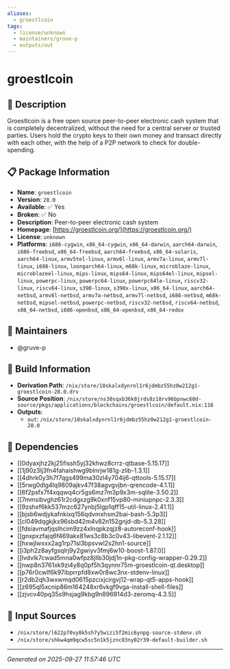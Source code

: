 ```yaml
---
aliases:
  - groestlcoin
tags:
  - license/unknown
  - maintainers/gruve-p
  - outputs/out
---
```


# groestlcoin

## 📝 Description

Groestlcoin is a free open source peer-to-peer electronic cash system that is
completely decentralized, without the need for a central server or trusted
parties. Users hold the crypto keys to their own money and transact directly
with each other, with the help of a P2P network to check for double-spending.


## 📋 Package Information

- **Name**: `groestlcoin`
- **Version**: `28.0`
- **Available**: ✅ Yes
- **Broken**: ✅ No
- **Description**: Peer-to-peer electronic cash system
- **Homepage**: [https://groestlcoin.org/](https://groestlcoin.org/)
- **License**: `unknown`
- **Platforms**: `i686-cygwin`, `x86_64-cygwin`, `x86_64-darwin`, `aarch64-darwin`, `i686-freebsd`, `x86_64-freebsd`, `aarch64-freebsd`, `x86_64-solaris`, `aarch64-linux`, `armv5tel-linux`, `armv6l-linux`, `armv7a-linux`, `armv7l-linux`, `i686-linux`, `loongarch64-linux`, `m68k-linux`, `microblaze-linux`, `microblazeel-linux`, `mips-linux`, `mips64-linux`, `mips64el-linux`, `mipsel-linux`, `powerpc-linux`, `powerpc64-linux`, `powerpc64le-linux`, `riscv32-linux`, `riscv64-linux`, `s390-linux`, `s390x-linux`, `x86_64-linux`, `aarch64-netbsd`, `armv6l-netbsd`, `armv7a-netbsd`, `armv7l-netbsd`, `i686-netbsd`, `m68k-netbsd`, `mipsel-netbsd`, `powerpc-netbsd`, `riscv32-netbsd`, `riscv64-netbsd`, `x86_64-netbsd`, `i686-openbsd`, `x86_64-openbsd`, `x86_64-redox`
## 👥 Maintainers

- @gruve-p


## 🔧 Build Information

- **Derivation Path**: `/nix/store/10skalxdynrnl1r6jdmbz55hz0w212g1-groestlcoin-28.0.drv`
- **Source Position**: `/nix/store/ns30sqxb36k8jrds8z18rv96bpnwc60d-source/pkgs/applications/blockchains/groestlcoin/default.nix:116`
- **Outputs**:
  - `out`:  `/nix/store/10skalxdynrnl1r6jdmbz55hz0w212g1-groestlcoin-28.0`

## 🔗 Dependencies

- [[0dyaxjhz2kj25fissh5yj32khwz8crrz-qtbase-5.15.17]]
- [[1j90z3lj3fn4fahaishwg9blnrjw181g-zlib-1.3.1]]
- [[4dhrk0y3h7f7qgs499ma30zl4y704ij6-qttools-5.15.17]]
- [[5rwg0dlg4lq9809ajkv47f38agvgvjbn-qrencode-4.1.1]]
- [[6f2psfx7f4xqqwq4cr5gs6mz7m3p9x3m-sqlite-3.50.2]]
- [[7mmsibvghz61r2cdgxzg9k0xnf15vp80-miniupnpc-2.3.3]]
- [[9zshxf6kk537mzc627ynbj5lgp1qff15-util-linux-2.41.1]]
- [[bjsb6wdjykafnkixq156qdvmxhsm2bai-bash-5.3p3]]
- [[cl049dqgkjkx96sbd42m4v82n152gnjd-db-5.3.28]]
- [[fdsiavmafjqslhcim9zz4xlnqpkzqjz8-autoreconf-hook]]
- [[gnxpxzfajq6f469akx81ws3c8b3c0v43-libevent-2.1.12]]
- [[hxwjlwxxx2ag1rp71sl3bpsvwl2s2hn1-source]]
- [[i3ph2z8ayfgsqlrj9y2gwiyv3fmj6w10-boost-1.87.0]]
- [[lvdvlk7cwad5mna0wfpz8jllb30jdj1n-pkg-config-wrapper-0.29.2]]
- [[nwp8n3761xk9zi4y8q0pf5h3qynnr75m-groestlcoin-qt.desktop]]
- [[p76r0cwlf6k97ibprrpfd8xw0r8wc3nx-stdenv-linux]]
- [[r2db2qh3wxwmqd0615pzcixjcirgvj12-wrap-qt5-apps-hook]]
- [[z695ql5xcnip86m164248xr6vkgf9vga-install-shell-files]]
- [[zjvcv40pq35s9hsjag9kbg9n896914d3-zeromq-4.3.5]]

## 📁 Input Sources

- `/nix/store/l622p70vy8k5sh7y5wizi5f2mic6ynpg-source-stdenv.sh`
- `/nix/store/shkw4qm9qcw5sc5n1k5jznc83ny02r39-default-builder.sh`

---
*Generated on 2025-09-27 11:57:46 UTC*
